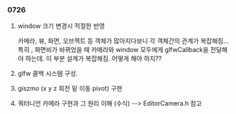 
### 0726

1. window 크기 변경시 적절한 반영

   카메라, 뷰, 화면, 오브젝트 등 객체가 많아지다보니 각 객체간의 관계가 복잡해짐... 특히 , 화면비가 바뀌었을 때 카메라와 window 모두에게 glfwCallback을 전달해야 하는데.  이 부분 설계가 복잡해짐. 어떻게 해야 하지??
2. glfw 콜백 시스템 구성.
3. giszmo (x y z 회전 밑 이동 pivot) 구현
4. 쿼터니언 카메라 구현과 그 원리 이해 (수식) --> EditorCamera.h 참고
